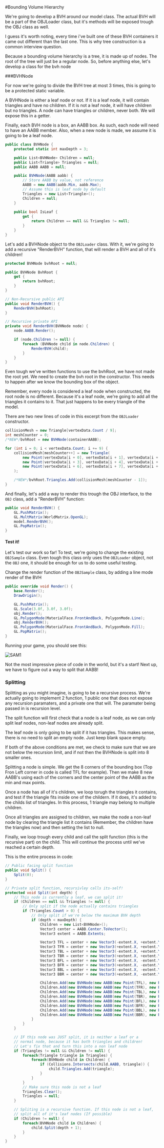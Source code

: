 #Bounding Volume Hierarchy

We're going to develop a BVH around our model class. The actual BVH will be a part of the OBJLoader class, but it's methods will be exposed trough the OBJ class as well.

I guess it's worth noting, every time i've built one of these BVH containers it came out different than the last one. This is why tree construction is a common interview question.

Because a bounding volume hierarchy is a tree, it is made up of nodes. The root of the tree will just be a regular node. So, before anything else, let's develop a class for the bvh node

###BVHNode

For now we're going to divide the BVH tree at most 3 times, this is going to be a protected static variable. 

A BVHNode is either a leaf node or not. If it is a leaf node, it will contain triangles and have no children. If it is not a leaf node, it will have children but no triangles. A node can have triangles or children, never both. We will expose this in a getter.

Finally, each BVH node is a box, an AABB box. As such, each node will need to have an AABB member. Also, when a new node is made, we assume it is going to be a leaf node.

```cs
public class BVHNode {
    protected static int maxDepth = 3;

    public List<BVHNode> Children = null;
    public List<Triangle> Triangles = null;
    public AABB AABB = null;

    public BVHNode(AABB aabb) {
        // Store AABB by value, not reference
        AABB = new AABB(aabb.Min, aabb.Max);
        // Assume this is leaf node by default
        Triangles = new List<Triangle>();
        Children = null;
    }
    
    public bool IsLeaf {
        get {
            return Children == null && Triangles != null;
        }
    }
}
```

Let's add a BVHNode object to the ```OBJLoader``` class. With it, we're going to add a recursive "RenderBVH" function, that will render a BVH and all of it's children!

```cs
protected BVHNode bvhRoot = null;

public BVHNode BvhRoot {
    get {
        return bvhRoot;
    }
}

// Non-Recursive public API
public void RenderBVH() {
    RenderBVH(bvhRoot);
}

// Recursive private API
private void RenderBVH(BVHNode node) {
    node.AABB.Render();

    if (node.Children != null) {
        foreach (BVHNode child in node.Children) {
            RenderBVH(child);
        }
    }
}
```

Even tough we've written functions to use the bvhRoot, we have not made the root yet. We need to create the bvh root in the constructor. This needs to happen after we know the bounding box of the object. 

Remember, every node is considered a leaf node when constructed, the root node is no different. Because it's a leaf node, we're going to add all the triangles it contains to it. That just happens to be every triangle of the model.

There are two new lines of code in this excerpt from the ```OBJLoader``` constructor.

```cs
collisionMesh = new Triangle[vertexData.Count / 9];
int meshCounter = 0;
/*NEW*/bvhRoot = new BVHNode(containerAABB);

for (int i = 0; i < vertexData.Count; i += 9) {
    collisionMesh[meshCounter++] = new Triangle(
        new Point(vertexData[i + 0], vertexData[i + 1], vertexData[i + 2]),
        new Point(vertexData[i + 3], vertexData[i + 4], vertexData[i + 5]),
        new Point(vertexData[i + 6], vertexData[i + 7], vertexData[i + 8])
    );

    /*NEW*/bvhRoot.Triangles.Add(collisionMesh[meshCounter - 1]);
}
```

And finally, let's add a way to render this trough the OBJ interface, to the ```OBJ``` class, add a "RenderBVH" function:

```cs
public void RenderBVH() {
    GL.PushMatrix();
    GL.MultMatrix(WorldMatrix.OpenGL);
    model.RenderBVH();
    GL.PopMatrix();
}
```

#### Test it!

Let's test our work so far! To test, we're going to change the existing ```OBJSample``` class. Even tough this class only uses the ```OBJLoader``` object, not the ```OBJ``` one, it should be enough for us to do some useful testing.

Change the render function of the ```OBJSample``` class, by adding a line mode render of the BVH

```cs
public override void Render() {
    base.Render();
    DrawOrigin();

    GL.PushMatrix();
    GL.Scale(3.0f, 3.0f, 3.0f);
    obj.Render();
    GL.PolygonMode(MaterialFace.FrontAndBack, PolygonMode.Line);
    obj.RenderBVH();
    GL.PolygonMode(MaterialFace.FrontAndBack, PolygonMode.Fill);
    GL.PopMatrix();
}
```

Running your game, you should see this:

![SAM1](obj_sample_1.PNG)

Not the most impressive piece of code in the world, but it's a start! Next up, we have to figure out a way to split that AABB!

### Splitting

Splitting as you might imagine, is going to be a recursive process. We're actually going to implement 2 function, 1 public one that does not expose any recursion paramaters, and a private one that will. The paramater being passed in is recursion level.

The split function will first check that a node is a leaf node, as we can only split leaf nodes, non-leaf nodes are already split. 

The leaf node is only going to be split if it has triangles. This makes sense, there is no need to split an empty node. Just keep blank space empty.

If both of the above conditions are met, we check to make sure that we are not below the recursion limit, and if not then the BVHNode is split into 8 smaller ones.

Splitting a node is simple. We get the 8 corners of the bounding box (Top Fron Left corner in code is called TFL for example). Then we make 8 new AABB's using each of the corners and the center point of the AABB as the min and max points. 

Once a node has all of it's children, we loop torugh the triangles it contains, and test if the triangle fits inside one of the childern. If it does, it's added to the childs list of triangles. In this process, 1 triangle may belong to multiple children.

Once all triangles are assigned to children, we make the node a non-leaf node by clearing the triangle list it contains (Remember, the children have the triangles now) and then setting the list to null.

Finally, we loop trough every child and call the split function (this is the recursive part) on the child. This will continue the process until we've reached a certain depth.

This is the entire process in code:

```cs
// Public facing split function
public void Split() {
    Split(0);
}

// Private split function, recursivley calls its-self!
protected void Split(int depth) {
    // This node is currently a leaf, we can split it!
    if (Children == null && Triangles != null) {
        // Only split if the node actually contains triangles
        if (Triangles.Count > 0) {
            // Only split if we're below the maximum BVH depth
            if (depth < maxDepth) {
                Children = new List<BVHNode>();
                Vector3 center = AABB.Center.ToVector();
                Vector3 extent = AABB.Extents;

                Vector3 TFL = center + new Vector3(-extent.X, +extent.Y, -extent.Z);
                Vector3 TFR = center + new Vector3(+extent.X, +extent.Y, -extent.Z);
                Vector3 TBL = center + new Vector3(-extent.X, +extent.Y, +extent.Z);
                Vector3 TBR = center + new Vector3(+extent.X, +extent.Y, +extent.Z);
                Vector3 BFL = center + new Vector3(-extent.X, -extent.Y, -extent.Z);
                Vector3 BFR = center + new Vector3(+extent.X, -extent.Y, -extent.Z);
                Vector3 BBL = center + new Vector3(-extent.X, -extent.Y, +extent.Z);
                Vector3 BBR = center + new Vector3(+extent.X, -extent.Y, +extent.Z);

                Children.Add(new BVHNode(new AABB(new Point(TFL), new Point(center))));
                Children.Add(new BVHNode(new AABB(new Point(TFR), new Point(center))));
                Children.Add(new BVHNode(new AABB(new Point(TBL), new Point(center))));
                Children.Add(new BVHNode(new AABB(new Point(TBR), new Point(center))));
                Children.Add(new BVHNode(new AABB(new Point(BFL), new Point(center))));
                Children.Add(new BVHNode(new AABB(new Point(BFR), new Point(center))));
                Children.Add(new BVHNode(new AABB(new Point(BBL), new Point(center))));
                Children.Add(new BVHNode(new AABB(new Point(BBR), new Point(center))));
            }
        }
    }

    // IF this node was JUST split, it is neither a leaf or a
    // normal node, because it has both triangles and children!
    // Let's fix that and turn this into a non leaf node
    if (Triangles != null && Children != null) {
        foreach(Triangle triangle in Triangles) {
            foreach(BVHNode child in Children) {
                if (Collisions.Intersects(child.AABB, triangle)) {
                    child.Triangles.Add(triangle);
                }
            }
        }
        // Make sure this node is not a leaf
        Triangles.Clear();
        Triangles = null;
    }

    // Spliting is a recursive function. If this node is not a leaf,
    // split all of it's leaf nodes (If possible)
    if (Children != null) {
        foreach(BVHNode child in Children) {
            child.Split(depth + 1);
        }
    }
}
```